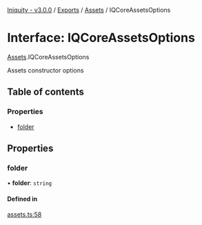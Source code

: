 [Iniquity - v3.0.0](../README.md) / [Exports](../modules.md) / [Assets](../modules/Assets.md) / IQCoreAssetsOptions

# Interface: IQCoreAssetsOptions

[Assets](../modules/Assets.md).IQCoreAssetsOptions

Assets constructor options

## Table of contents

### Properties

- [folder](Assets.IQCoreAssetsOptions.md#folder)

## Properties

### folder

• **folder**: `string`

#### Defined in

[assets.ts:58](https://github.com/iniquitybbs/iniquity/blob/015f263/packages/core/src/assets.ts#L58)
